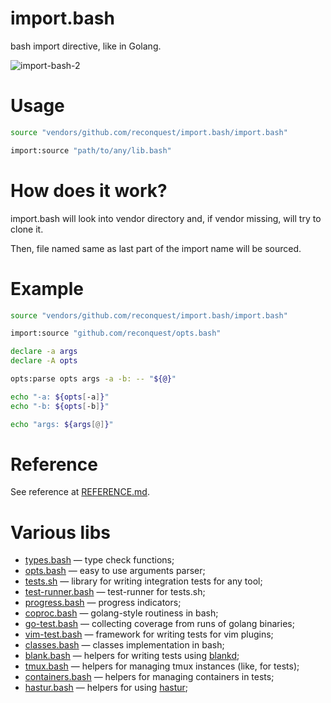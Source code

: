 # import.bash

bash import directive, like in Golang.

![import-bash-2](https://cloud.githubusercontent.com/assets/674812/16044577/d6a56ab6-3266-11e6-86eb-c4bad3745d08.gif)

# Usage

```bash
source "vendors/github.com/reconquest/import.bash/import.bash"

import:source "path/to/any/lib.bash"
```
# How does it work?

import.bash will look into vendor directory and, if vendor missing, will try to
clone it.

Then, file named same as last part of the import name will be sourced.

# Example

```bash
source "vendors/github.com/reconquest/import.bash/import.bash"

import:source "github.com/reconquest/opts.bash"

declare -a args
declare -A opts

opts:parse opts args -a -b: -- "${@}"

echo "-a: ${opts[-a]}"
echo "-b: ${opts[-b]}"

echo "args: ${args[@]}"
```

# Reference

See reference at [REFERENCE.md](REFERENCE.md).

# Various libs

* [types.bash](https://github.com/reconquest/types.bash) &mdash; type check functions;
* [opts.bash](https://github.com/reconquest/opts.bash) &mdash; easy to use arguments parser;
* [tests.sh](https://github.com/reconquest/tests.sh) &mdash; library for writing integration tests for any tool;
* [test-runner.bash](https://github.com/reconquest/test-runner.bash) &mdash; test-runner for tests.sh;
* [progress.bash](https://github.com/reconquest/progress.bash) &mdash; progress indicators;
* [coproc.bash](https://github.com/reconquest/coproc.bash) &mdash; golang-style routiness in bash;
* [go-test.bash](https://github.com/reconquest/go-test.bash) &mdash; collecting coverage from runs of golang binaries;
* [vim-test.bash](https://github.com/reconquest/vim-test.bash) &mdash; framework for writing tests for vim plugins;
* [classes.bash](https://github.com/reconquest/classes.bash) &mdash; classes implementation in bash;
* [blank.bash](https://github.com/reconquest/blank.bash) &mdash; helpers for writing tests using [blankd](https://github.com/kovetskiy/blankd);
* [tmux.bash](https://github.com/reconquest/tmux.bash) &mdash; helpers for managing tmux instances (like, for tests);
* [containers.bash](https://github.com/reconquest/containers.bash) &mdash; helpers for managing containers in tests;
* [hastur.bash](https://github.com/reconquest/hastur.bash) &mdash; helpers for using [hastur](https://github.com/seletskiy/hastur);
